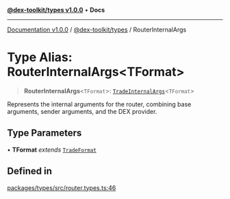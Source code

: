 [**@dex-toolkit/types v1.0.0**](../README.md) • **Docs**

***

[Documentation v1.0.0](../../../packages.md) / [@dex-toolkit/types](../README.md) / RouterInternalArgs

# Type Alias: RouterInternalArgs\<TFormat\>

> **RouterInternalArgs**\<`TFormat`\>: [`TradeInternalArgs`](TradeInternalArgs.md)\<`TFormat`\>

Represents the internal arguments for the router, combining base arguments, sender arguments, and the DEX provider.

## Type Parameters

• **TFormat** *extends* [`TradeFormat`](TradeFormat.md)

## Defined in

[packages/types/src/router.types.ts:46](https://github.com/niZmosis/dex-toolkit/blob/3d8b41b44787b30fbea5de3ab4737662ffb61bc8/packages/types/src/router.types.ts#L46)
